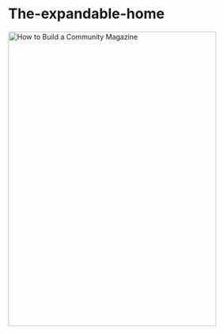 # The-expandable-home
<!DOCTYPE html>
<img src="How to Build a Community Magazine Page Cover Image.jpg" alt="How to Build a Community Magazine" width="420" height="594">



